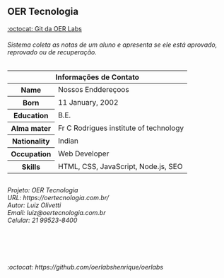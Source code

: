 ## OER Tecnologia

[:octocat: Git da OER Labs](https://github.com/oerlabshenrique)
      <h6>Sistema coleta as notas de um aluno e apresenta se ele está aprovado, reprovado ou de recuperação.</h6>



##
 
<table>

<thead>
<tr>
<th colspan="2">Informações de Contato</th>
</tr>
</thead>
      
<tbody>
<tr><th scope='row'>Name</th><td>Nossos Enddereçoos</td></tr>
<tr><th scope='row'>Born</th><td><time datetime="2002-01-11 08:00">11 January, 2002</time></td></tr>
<tr><th scope='row'>Education</th><td>B.E.</td></tr>
<tr><th scope='row'>Alma mater</th><td>Fr C Rodrigues institute of technology</td></tr>
<tr><th scope='row'>Nationality</th><td>Indian</td></tr>
<tr><th scope='row'>Occupation</th><td>Web Developer</td></tr>
<tr><th scope='row'>Skills</th><td>HTML, CSS, JavaScript, Node.js, SEO</td></tr>
</tbody>
</table>


 ##


<h6>Projeto: OER Tecnologia<br>
URL: https://oertecnologia.com.br/ <br>
Autor: Luiz Olivetti <br>
Email: luiz@oertecnologia.com.br<br> 
Celular: 21 99523-8400</h6><br>

#

<h6>
<div>
:octocat: https://github.com/oerlabshenrique/oerlabs<br>
<br>

